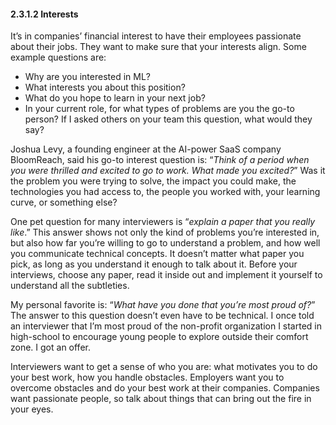 #### 2.3.1.2 Interests

It’s in companies’ financial interest to have their employees passionate about their jobs. They want to make sure that your interests align. Some example questions are:



*   Why are you interested in ML?
*   What interests you about this position?
*   What do you hope to learn in your next job?
*   In your current role, for what types of problems are you the go-to person? If I asked others on your team this question, what would they say?

Joshua Levy, a founding engineer at the AI-power SaaS company BloomReach, said his go-to interest question is: “_Think of a period when you were thrilled and excited to go to work. What made you excited?_” Was it the problem you were trying to solve, the impact you could make, the technologies you had access to, the people you worked with, your learning curve, or something else?

One pet question for many interviewers is “_explain a paper that you really like_.” This answer shows not only the kind of problems you’re interested in, but also how far you’re willing to go to understand a problem, and how well you communicate technical concepts. It doesn’t matter what paper you pick, as long as you understand it enough to talk about it. Before your interviews, choose any paper, read it inside out and implement it yourself to understand all the subtleties.

My personal favorite is: “_What have you done that you’re most proud of?_” The answer to this question doesn’t even have to be technical. I once told an interviewer that I’m most proud of the non-profit organization I started in high-school to encourage young people to explore outside their comfort zone. I got an offer.

Interviewers want to get a sense of who you are: what motivates you to do your best work, how you handle obstacles. Employers want you to overcome obstacles and do your best work at their companies. Companies want passionate people, so talk about things that can bring out the fire in your eyes.